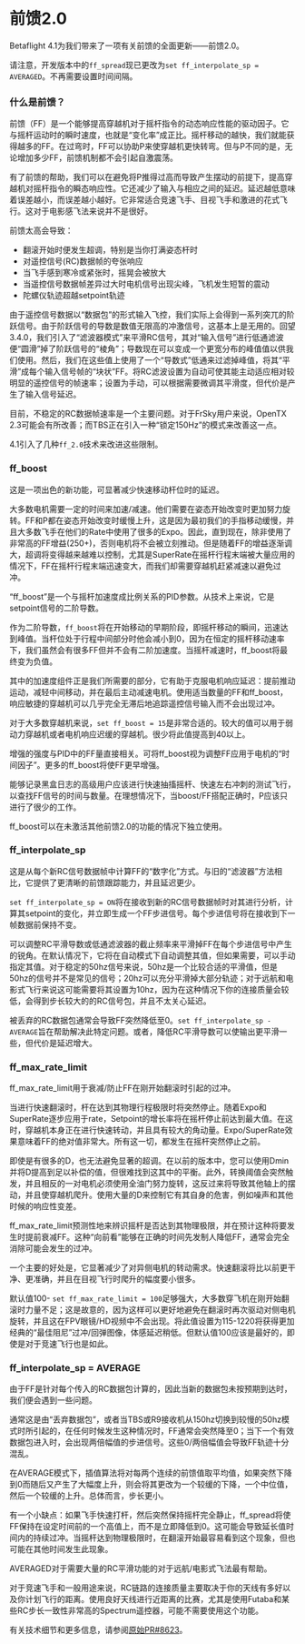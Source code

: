 # 前馈2.0

Betaflight 4.1为我们带来了一项有关前馈的全面更新——前馈2.0。

请注意，开发版本中的`ff_spread`现已更改为`set ff_interpolate_sp = AVERAGED`。不再需要设置时间间隔。

### **什么是前馈？**

前馈（FF）是一个能够提高穿越机对于摇杆指令的动态响应性能的驱动因子。它与摇杆运动时的瞬时速度，也就是“变化率”成正比。摇杆移动的越快，我们就能获得越多的FF。在过弯时，FF可以协助P来使穿越机更快转弯。但与P不同的是，无论增加多少FF，前馈机制都不会引起自激震荡。

有了前馈的帮助，我们可以在避免将P推得过高而导致产生摆动的前提下，提高穿越机对摇杆指令的瞬态响应性。它还减少了输入与相应之间的延迟。延迟越低意味着误差越小，而误差越小越好。它非常适合竞速飞手、目视飞手和激进的花式飞行。这对于电影感飞法来说并不是很好。

前馈太高会导致：

* 翻滚开始时便发生超调，特别是当你打满姿态杆时
* 对遥控信号\(RC\)数据帧的夸张响应
* 当飞手感到寒冷或紧张时，摇晃会被放大
* 当遥控信号数据帧差异过大时电机信号出现尖峰，飞机发生短暂的震动
* 陀螺仪轨迹超越setpoint轨迹

由于遥控信号数据以“数据包”的形式输入飞控，我们实际上会得到一系列突兀的阶跃信号。由于阶跃信号的导数是数值无限高的冲激信号，这基本上是无用的。回望3.4.0，我们引入了“滤波器模式”来平滑RC信号，其对“输入信号”进行低通滤波便“圆滑”掉了阶跃信号的“棱角”；导数现在可以变成一个更宽分布的峰值值以供我们使用。然后，我们在这些值上使用了一个“导数式”低通来过滤掉峰值，将其“平滑”成每个输入信号帧的“块状”FF。将RC滤波设置为自动可使其能主动适应相对较明显的遥控信号的帧速率；设置为手动，可以根据需要微调其平滑度，但代价是产生了输入信号延迟。

目前，不稳定的RC数据帧速率是一个主要问题。对于FrSky用户来说，OpenTX 2.3可能会有所改善；而TBS正在引入一种“锁定150Hz”的模式来改善这一点。

4.1引入了几种`ff_2.0`技术来改进这些限制。

### **ff\_boost** 

这是一项出色的新功能，可显著减少快速移动杆位时的延迟。

大多数电机需要一定的时间来加速/减速。他们需要在姿态开始改变时更加努力旋转。FF和P都在姿态开始改变时缓慢上升，这是因为最初我们的手指移动缓慢，并且大多数飞手在他们的Rate中使用了很多的Expo。因此，直到现在，除非使用了非常高的FF增益\(250+\)，否则电机将不会被立刻推动。但是随着FF的增益逐渐调大，超调将变得越来越难以控制，尤其是SuperRate在摇杆行程末端被大量应用的情况下，FF在摇杆行程末端迅速变大，而我们却需要穿越机赶紧减速以避免过冲。

“ff\_boost”是一个与摇杆加速度成比例关系的PID参数。从技术上来说，它是setpoint信号的二阶导数。

作为二阶导数，`ff_boost`将在开始移动的早期阶段，即摇杆移动的瞬间，迅速达到峰值。当杆位处于行程中间部分时他会减小到0，因为在恒定的摇杆移动速率下，我们虽然会有很多FF但并不会有二阶加速度。当摇杆减速时，ff\_boost将最终变为负值。

其中的加速度组件正是我们所需要的部分，它有助于克服电机响应延迟：提前推动运动，减轻中间移动，并在最后主动减速电机。使用适当数量的FF和ff\_boost，响应敏捷的穿越机可以几乎完全无滞后地追踪遥控信号输入而不会出现过冲。

对于大多数穿越机来说，`set ff_boost = 15`是非常合适的。较大的值可以用于弱动力穿越机或者电机响应迟缓的穿越机。很少将此值提高到40以上。

增强的强度与PID中的FF量直接相关。可将ff\_boost视为调整FF应用于电机的“时间因子”。更多的ff\_boost将使FF更早增强。

能够记录黑盒日志的高级用户应该进行快速抽搐摇杆、快速左右冲刺的测试飞行，以查找FF信号的时间与数量。在理想情况下，当boost/FF搭配正确时，P应该只进行了很少的工作。

ff\_boost可以在未激活其他前馈2.0的功能的情况下独立使用。

### **ff\_interpolate\_sp**

这是从每个新RC信号数据帧中计算FF的“数字化”方式。与旧的“滤波器”方法相比，它提供了更清晰的前馈跟踪能力，并且延迟更少。

`set ff_interpolate_sp = ON`将在接收到新的RC信号数据帧时对其进行分析，计算其setpoint的变化，并立即生成一个FF步进信号。每个步进信号将在接收到下一帧数据前保持不变。

可以调整RC平滑导数或低通滤波器的截止频率来平滑掉FF在每个步进信号中产生的锐角。在默认情况下，它将在自动模式下自动调整其值，但如果需要，可以手动指定其值。对于稳定的50hz信号来说，50hz是一个比较合适的平滑值，但是50hz的信号并不是常见的信号；20hz可以充分平滑掉大部分轨迹；对于远航和电影式飞行来说这可能需要将其设置为10hz，因为在这种情况下你的连接质量会较低，会得到步长较大的的RC信号包，并且不太关心延迟。

被丢弃的RC数据包通常会导致FF突然降低至0。`set ff_interpolate_sp - AVERAGE`旨在帮助解决此特定问题。或者，降低RC平滑导数可以使输出更平滑一些，但代价是延迟增大。

### **ff\_max\_rate\_limit**

ff\_max\_rate\_limit用于衰减/防止FF在刚开始翻滚时引起的过冲。

当进行快速翻滚时，杆在达到其物理行程极限时将突然停止。随着Expo和SuperRate逐步应用于rate，Setpoint的增长率将在摇杆停止前达到最大值。在这时，穿越机本身正在进行快速转动，并且具有较大的角动量。Expo/SuperRate效果意味着FF的绝对值非常大。所有这一切，都发生在摇杆突然停止之前。

即使是有很多的D，也无法避免显著的超调。在以前的版本中，您可以使用Dmin并将D提高到足以补偿的值，但很难找到这其中的平衡。此外，转换阈值会突然触发，并且相反的一对电机必须使用全油门努力旋转，这反过来将导致其他轴上的摆动，并且使穿越机爬升。使用大量的D来控制它有其自身的危害，例如噪声和其他时候的响应性变差。

ff\_max\_rate\_limit预测性地来辨识摇杆是否达到其物理极限，并在预计这种将要发生时提前衰减FF。这种“向前看”能够在正确的时间先发制人降低FF，通常会完全消除可能会发生的过冲。

一个主要的好处是，它显著减少了对异侧电机的转动需求。快速翻滚将比以前更干净、更准确，并且在目视飞行时爬升的幅度要小很多。

默认值100- `set ff_max_rate_limit = 100`足够强大，大多数穿飞机在刚开始翻滚时力量不足；这是故意的，因为这样可以更好地避免在翻滚时再次驱动对侧电机旋转，并且这在FPV眼镜/HD视频中不会出现。将此值设置为115-1220将获得更加经典的“最佳阻尼”过冲/回弹图像，体感延迟稍低。但默认值100应该是最好的，即使是对于竞速飞行也是如此。

### **ff\_interpolate\_sp = AVERAGE**

由于FF是针对每个传入的RC数据包计算的，因此当新的数据包未按预期到达时，我们便会遇到一些问题。

通常这是由“丢弃数据包”，或者当TBS或R9接收机从150hz切换到较慢的50hz模式时所引起的，在任何时候发生这种情况时，FF通常会突然降至0；当下一个有效数据包进入时，会出现两倍幅值的步进信号。这些0/两倍幅值会导致FF轨迹十分混乱。

在AVERAGE模式下，插值算法将对每两个连续的前馈值取平均值，如果突然下降到0而随后又产生了大幅度上升，则会将其更改为一个较缓的下降，一个中位值，然后一个较缓的上升。总体而言，步长更小。

有一个小缺点：如果飞手快速打杆，然后突然保持摇杆完全静止，ff\_spread将使FF保持在设定时间前的一个高值上，而不是立即降低到0。这可能会导致延长值时间内的持续过冲。当摇杆达到物理极限时，在翻滚开始最容易看到这个现象，但也可能在其他时间发生此现象。

AVERAGED对于需要大量的RC平滑功能的对于远航/电影式飞法最有帮助。

对于竞速飞手和一般用途来说，RC链路的连接质量主要取决于你的天线有多好以及你计划飞行的距离。使用良好天线进行近距离的比赛，尤其是使用Futaba和某些RC步长一致性非常高的Spectrum遥控器，可能不需要使用这个功能。

有关技术细节和更多信息，请参阅[原始PR\#8623](https://github.com/betaflight/betaflight/pull/8623)。

